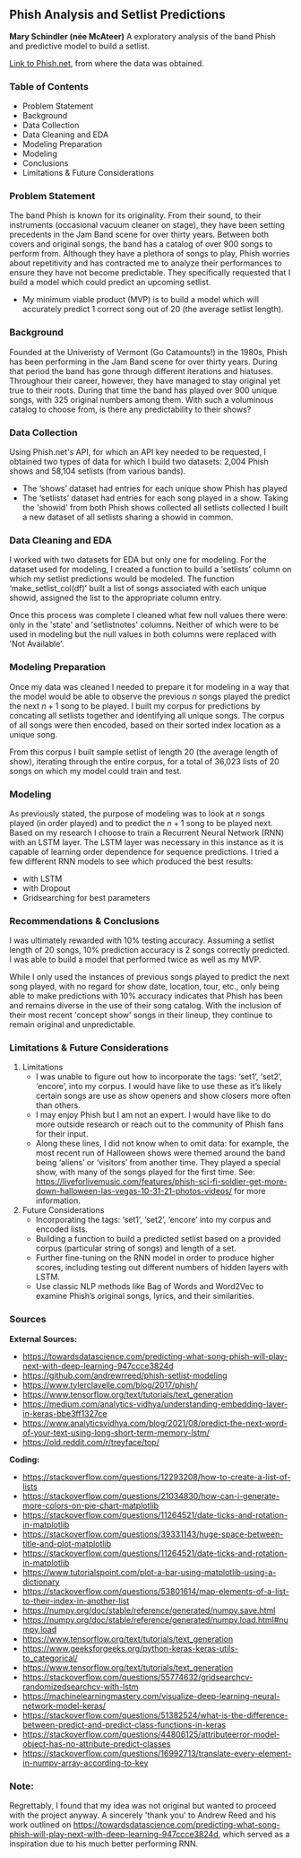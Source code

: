 ## Phish Analysis and Setlist Predictions
**Mary Schindler (née McAteer)**
A exploratory analysis of the band Phish and predictive model to build a setlist.

[Link to Phish.net](https://phish.net/), from where the data was obtained.


### Table of Contents

- Problem Statement
- Background
- Data Collection
- Data Cleaning and EDA
- Modeling Preparation
- Modeling
- Conclusions
- Limitations & Future Considerations


### Problem Statement
The band Phish is known for its originality. From their sound, to their instruments (occasional vacuum cleaner on stage), they have been setting precedents in the Jam Band scene for over thirty years. Between both covers and original songs, the band has a catalog of over 900 songs to perform from. Although they have a plethora of songs to play, Phish worries about repetitivity and has contracted me to analyze their performances to ensure they have not become predictable. They specifically requested that I build a model which could predict an upcoming setlist. 
- My minimum viable product (MVP) is to build a model which will accurately predict 1 correct song out of 20 (the average setlist length). 


### Background
Founded at the Univeristy of Vermont (Go Catamounts!) in the 1980s, Phish has been performing in the Jam Band scene for over thirty years. During that period the band has gone through different iterations and hiatuses. Throughour their career, however, they have managed to stay original yet true to their roots. During that time the band has played over 900 unique songs, with 325 original numbers among them. With such a voluminous catalog to choose from, is there any predictability to their shows?


### Data Collection
Using Phish.net's API, for which an API key needed to be requested, I obtained two types of data for which I build two datasets: 2,004 Phish shows and 58,104 setlists (from various bands).
- The ‘shows’ dataset had entries for each unique show Phish has played
- The ‘setlists’ dataset had entries for each song played in a show.
Taking the 'showid' from both Phish shows collected all setlists collected I built a new dataset of all setlists sharing a showid in common. 


### Data Cleaning and EDA
I worked with two datasets for EDA but only one for modeling. For the dataset used for modeling, I created a function to build a ‘setlists’ column on which my setlist predictions would be modeled. The function ‘make_setlist_col(df)’ built a list of songs associated with each unique showid, assigned the list to the appropriate column entry.
</br>

Once this process was complete I cleaned what few null values there were: only in the 'state' and 'setlistnotes' columns. Neither of which were to be used in modeling but the null values in both columns were replaced with 'Not Available'.


### Modeling Preparation 
Once my data was cleaned I needed to prepare it for modeling in a way that the model would be able to observe the previous $n$ songs played the predict the next $n + 1$ song to be played. I built my corpus for predictions by concating all setlists together and identifying all unique songs. The corpus of all songs were then encoded, based on their sorted index location as a unique song. 
</br>

From this corpus I built sample setlist of length 20 (the average length of show), iterating through the entire corpus, for a total of 36,023 lists of 20 songs on which my model could train and test. 


### Modeling
As previously stated, the purpose of modeling was to look at $n$ songs played (in order played) and to predict the $n + 1$ song to be played next. Based on my research I choose to train a Recurrent Neural Network (RNN) with an LSTM layer. The LSTM layer was necessary in this instance as it is capable of learning order dependence for sequence predictions. I tried a few different RNN models to see which produced the best results: 
- with LSTM
- with Dropout
- Gridsearching for best parameters


### Recommendations & Conclusions
I was ultimately rewarded with 10% testing accuracy. Assuming a setlist length of 20 songs, 10% prediction accuracy is 2 songs correctly predicted. I was able to build a model that performed twice as well as my MVP. 
</br>

While I only used the instances of previous songs played to predict the next song played, with no regard for show date, location, tour, etc., only being able to make predictions with 10% accuracy indicates that Phish has been and remains diverse in the use of their song catalog. With the inclusion of their most recent 'concept show' songs in their lineup, they continue to remain original and unpredictable. 


### Limitations & Future Considerations
1. Limitations
    - I was unable to figure out how to incorporate the tags: ‘set1’, ‘set2’, ‘encore’, into my corpus. I would have like to use these as it’s likely certain songs are use as show openers and show closers more often than others. 
    - I may enjoy Phish but I am not an expert. I would have like to do more outside research or reach out to the community of Phish fans for their input. 
    - Along these lines, I did not know when to omit data: for example, the most recent run of Halloween shows were themed around the band being ‘aliens’ or ‘visitors’ from another time. They played a special show, with many of the songs played for the first time. See: https://liveforlivemusic.com/features/phish-sci-fi-soldier-get-more-down-halloween-las-vegas-10-31-21-photos-videos/ for more information.
2. Future Considerations
    - Incorporating the tags: ‘set1’, ‘set2’, ‘encore’ into my corpus and encoded lists. 
    - Building a function to build a predicted setlist based on a provided corpus (particular string of songs) and length of a set.
    - Further fine-tuning on the RNN model in order to produce higher scores, including testing out different numbers of hidden layers with LSTM. 
    - Use classic NLP methods like Bag of Words and Word2Vec to examine Phish’s original songs, lyrics, and their similarities. 

### Sources
**External Sources:**
- https://towardsdatascience.com/predicting-what-song-phish-will-play-next-with-deep-learning-947ccce3824d
- https://github.com/andrewrreed/phish-setlist-modeling
- https://www.tylerclavelle.com/blog/2017/phish/
- https://www.tensorflow.org/text/tutorials/text_generation
- https://medium.com/analytics-vidhya/understanding-embedding-layer-in-keras-bbe3ff1327ce
- https://www.analyticsvidhya.com/blog/2021/08/predict-the-next-word-of-your-text-using-long-short-term-memory-lstm/
- https://old.reddit.com/r/treyface/top/


**Coding:**
- https://stackoverflow.com/questions/12293208/how-to-create-a-list-of-lists
- https://stackoverflow.com/questions/21034830/how-can-i-generate-more-colors-on-pie-chart-matplotlib
- https://stackoverflow.com/questions/11264521/date-ticks-and-rotation-in-matplotlib
- https://stackoverflow.com/questions/39331143/huge-space-between-title-and-plot-matplotlib
- https://stackoverflow.com/questions/11264521/date-ticks-and-rotation-in-matplotlib
- https://www.tutorialspoint.com/plot-a-bar-using-matplotlib-using-a-dictionary
- https://stackoverflow.com/questions/53801614/map-elements-of-a-list-to-their-index-in-another-list
- https://numpy.org/doc/stable/reference/generated/numpy.save.html
- https://numpy.org/doc/stable/reference/generated/numpy.load.html#numpy.load
- https://www.tensorflow.org/text/tutorials/text_generation
- https://www.geeksforgeeks.org/python-keras-keras-utils-to_categorical/
- https://www.tensorflow.org/text/tutorials/text_generation
- https://stackoverflow.com/questions/55774632/gridsearchcv-randomizedsearchcv-with-lstm
- https://machinelearningmastery.com/visualize-deep-learning-neural-network-model-keras/
- https://stackoverflow.com/questions/51382524/what-is-the-difference-between-predict-and-predict-class-functions-in-keras
- https://stackoverflow.com/questions/44806125/attributeerror-model-object-has-no-attribute-predict-classes
- https://stackoverflow.com/questions/16992713/translate-every-element-in-numpy-array-according-to-key

### Note:
Regrettably, I found that my idea was not original but wanted to proceed with the project anyway. A sincerely 'thank you' to Andrew Reed and his work outlined on https://towardsdatascience.com/predicting-what-song-phish-will-play-next-with-deep-learning-947ccce3824d, which served as a inspiration due to his much better performing RNN. 
